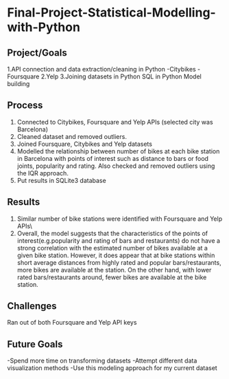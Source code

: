 # Final-Project-Statistical-Modelling-with-Python

## Project/Goals
1.API connection and data extraction/cleaning in Python
-Citybikes
-Foursquare
2.Yelp
3.Joining datasets in Python
SQL in Python
Model building

## Process
1. Connected to Citybikes, Foursquare and Yelp APIs (selected city was Barcelona)
2. Cleaned dataset and removed outliers.
3. Joined Foursquare, Citybikes and Yelp datasets
4. Modelled the relationship between number of bikes at each bike station in Barcelona with points of interest such as distance to bars or food joints, popularity and rating. Also checked and removed outliers using the IQR approach.
5. Put results in SQLite3 database 

## Results
1. Similar number of bike stations were identified with Foursquare and Yelp APIs\
2. Overall, the model suggests that the characteristics of the points of interest(e.g.popularity and rating of bars and restaurants) do not have a strong correlation with the estimated number of bikes available at a given bike station. However, it does appear that at bike stations within short average distances from highly rated and popular bars/restaurants, more bikes are available at the station. On the other hand, with lower rated bars/restaurants around, fewer bikes are available at the bike station.

## Challenges 
Ran out of both Foursquare and Yelp API keys

## Future Goals
-Spend more time on transforming datasets 
-Attempt different data visualization methods
-Use this modeling approach for my current dataset
